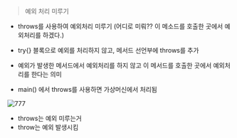 
> 예외 처리 미루기

+ throws를 사용하여 예외처리 미루기 (어디로 미뤄?? 이 메소드를 호출한 곳에서 예외처리를 하겠다.)

+ try{} 블록으로 예외를 처리하지 않고, 메서드 선언부에 throws를 추가

+ 예외가 발생한 메서드에서 예외처리를 하지 않고 이 메서드를 호출한 곳에서 예외처리를 한다는 의미

+ main() 에서 throws를 사용하면 가상머신에서 처리됨

![777](https://user-images.githubusercontent.com/49984996/77846707-de127f80-71f2-11ea-9aac-2644c8d7406c.jpg)

+ throws는 예외 미루는거
+ throw는 예외 발생시킴

